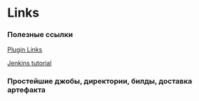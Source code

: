 # Links

### Полезные ссылки

[Plugin Links](https://plugins.jenkins.io/)

[Jenkins tutorial](https://www.jenkins.io/doc/book/using/best-practices/)

### Простейшие джобы, директории, билды, доставка артефакта

